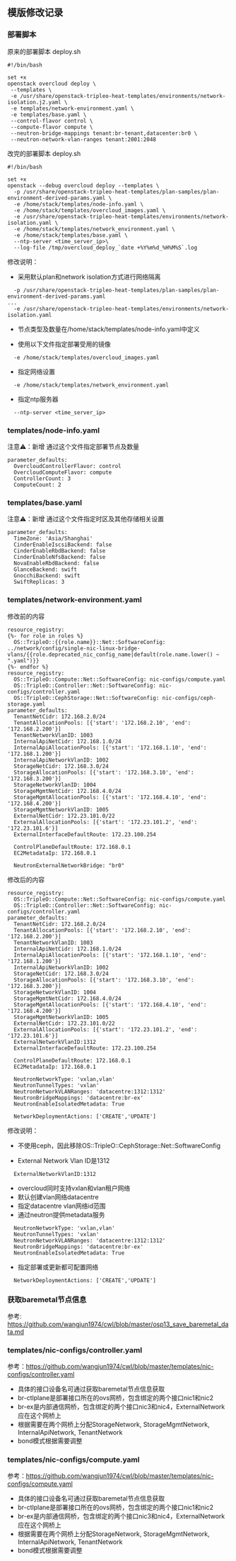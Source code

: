 ## 模版修改记录

### 部署脚本
原来的部署脚本 deploy.sh
```
#!/bin/bash

set +x
openstack overcloud deploy \
 --templates \
 -e /usr/share/openstack-tripleo-heat-templates/environments/network-isolation.j2.yaml \
 -e templates/network-environment.yaml \
 -e templates/base.yaml \
 --control-flavor control \
 --compute-flavor compute \
 --neutron-bridge-mappings tenant:br-tenant,datacenter:br0 \
 --neutron-network-vlan-ranges tenant:2001:2048
```

改完的部署脚本 deploy.sh
```
#!/bin/bash

set +x
openstack --debug overcloud deploy --templates \
  -p /usr/share/openstack-tripleo-heat-templates/plan-samples/plan-environment-derived-params.yaml \
  -e /home/stack/templates/node-info.yaml \
  -e /home/stack/templates/overcloud_images.yaml \
  -e /usr/share/openstack-tripleo-heat-templates/environments/network-isolation.yaml \
  -e /home/stack/templates/network_environment.yaml \
  -e /home/stack/templates/base.yaml \
  --ntp-server <time_server_ip>\
  --log-file /tmp/overcloud_deploy_`date +%Y%m%d_%H%M%S`.log
```

修改说明：
* 采用默认plan和network isolation方式进行网络隔离
```
  -p /usr/share/openstack-tripleo-heat-templates/plan-samples/plan-environment-derived-params.yaml
...
  -e /usr/share/openstack-tripleo-heat-templates/environments/network-isolation.yaml
```

* 节点类型及数量在/home/stack/templates/node-info.yaml中定义

* 使用以下文件指定部署受用的镜像
```
  -e /home/stack/templates/overcloud_images.yaml
```

* 指定网络设置
```
  -e /home/stack/templates/network_environment.yaml
```

* 指定ntp服务器
```
  --ntp-server <time_server_ip>
```

### templates/node-info.yaml
注意⚠️：新增
通过这个文件指定部署节点及数量
```
parameter_defaults:                  
  OvercloudControllerFlavor: control
  OvercloudComputeFlavor: compute
  ControllerCount: 3
  ComputeCount: 2
```

### templates/base.yaml
注意⚠️：新增
通过这个文件指定时区及其他存储相关设置
```
parameter_defaults:
  TimeZone: 'Asia/Shanghai'
  CinderEnableIscsiBackend: false
  CinderEnableRbdBackend: false
  CinderEnableNfsBackend: false
  NovaEnableRbdBackend: false
  GlanceBackend: swift
  GnocchiBackend: swift
  SwiftReplicas: 3  
```


### templates/network-environment.yaml

修改前的内容
```
resource_registry:
{%- for role in roles %}
  OS::TripleO::{{role.name}}::Net::SoftwareConfig: ../network/config/single-nic-linux-bridge-vlans/{{role.deprecated_nic_config_name|default(role.name.lower() ~ ".yaml")}}
{%- endfor %}
resource_registry:
  OS::TripleO::Compute::Net::SoftwareConfig: nic-configs/compute.yaml
  OS::TripleO::Controller::Net::SoftwareConfig: nic-configs/controller.yaml
  OS::TripleO::CephStorage::Net::SoftwareConfig: nic-configs/ceph-storage.yaml
parameter_defaults:
  TenantNetCidr: 172.168.2.0/24
  TenantAllocationPools: [{'start': '172.168.2.10', 'end': '172.168.2.200'}]
  TenantNetworkVlanID: 1003
  InternalApiNetCidr: 172.168.1.0/24
  InternalApiAllocationPools: [{'start': '172.168.1.10', 'end': '172.168.1.200'}]
  InternalApiNetworkVlanID: 1002
  StorageNetCidr: 172.168.3.0/24
  StorageAllocationPools: [{'start': '172.168.3.10', 'end': '172.168.3.200'}]
  StorageNetworkVlanID: 1004
  StorageMgmtNetCidr: 172.168.4.0/24
  StorageMgmtAllocationPools: [{'start': '172.168.4.10', 'end': '172.168.4.200'}]
  StorageMgmtNetworkVlanID: 1005
  ExternalNetCidr: 172.23.101.0/22
  ExternalAllocationPools: [{'start': '172.23.101.2', 'end': '172.23.101.6'}]
  ExternalInterfaceDefaultRoute: 172.23.100.254
       
  ControlPlaneDefaultRoute: 172.168.0.1       
  EC2MetadataIp: 172.168.0.1
                        
  NeutronExternalNetworkBridge: "br0"
```

修改后的内容
```
resource_registry:
  OS::TripleO::Compute::Net::SoftwareConfig: nic-configs/compute.yaml
  OS::TripleO::Controller::Net::SoftwareConfig: nic-configs/controller.yaml
parameter_defaults:
  TenantNetCidr: 172.168.2.0/24
  TenantAllocationPools: [{'start': '172.168.2.10', 'end': '172.168.2.200'}]
  TenantNetworkVlanID: 1003
  InternalApiNetCidr: 172.168.1.0/24
  InternalApiAllocationPools: [{'start': '172.168.1.10', 'end': '172.168.1.200'}]
  InternalApiNetworkVlanID: 1002
  StorageNetCidr: 172.168.3.0/24
  StorageAllocationPools: [{'start': '172.168.3.10', 'end': '172.168.3.200'}]
  StorageNetworkVlanID: 1004
  StorageMgmtNetCidr: 172.168.4.0/24
  StorageMgmtAllocationPools: [{'start': '172.168.4.10', 'end': '172.168.4.200'}]
  StorageMgmtNetworkVlanID: 1005
  ExternalNetCidr: 172.23.101.0/22
  ExternalAllocationPools: [{'start': '172.23.101.2', 'end': '172.23.101.6'}]
  ExternalNetworkVlanID:1312
  ExternalInterfaceDefaultRoute: 172.23.100.254
       
  ControlPlaneDefaultRoute: 172.168.0.1
  EC2MetadataIp: 172.168.0.1

  NeutronNetworkType: 'vxlan,vlan'
  NeutronTunnelTypes: 'vxlan'
  NeutronNetworkVLANRanges: 'datacentre:1312:1312'
  NeutronBridgeMappings: 'datacentre:br-ex'
  NeutronEnableIsolatedMetadata: True
  
  NetworkDeploymentActions: ['CREATE','UPDATE']
```

修改说明：
* 不使用ceph，因此移除OS::TripleO::CephStorage::Net::SoftwareConfig

* External Network Vlan ID是1312
```
  ExternalNetworkVlanID:1312
```

* overcloud同时支持vxlan和vlan租户网络
* 默认创建vlan网络datacentre
* 指定datacentre vlan网络id范围
* 通过neutron提供metadata服务
```
  NeutronNetworkType: 'vxlan,vlan'
  NeutronTunnelTypes: 'vxlan'
  NeutronNetworkVLANRanges: 'datacentre:1312:1312'
  NeutronBridgeMappings: 'datacentre:br-ex'
  NeutronEnableIsolatedMetadata: True
```

* 指定部署或更新都可配置网络
```
  NetworkDeploymentActions: ['CREATE','UPDATE']
```

### 获取baremetal节点信息
参考: https://github.com/wangjun1974/cwl/blob/master/osp13_save_baremetal_data.md

### templates/nic-configs/controller.yaml
参考：https://github.com/wangjun1974/cwl/blob/master/templates/nic-configs/controller.yaml

* 具体的接口设备名可通过获取baremetal节点信息获取
* br-ctlplane是部署接口所在的ovs网桥，包含绑定的两个接口nic1和nic2
* br-ex是内部通信网桥，包含绑定的两个接口nic3和nic4，ExternalNetwork应在这个网桥上
* 根据需要在两个网桥上分配StorageNetwork, StorageMgmtNetwork, InternalApiNetwork, TenantNetwork
* bond模式根据需要调整

### templates/nic-configs/compute.yaml
参考：https://github.com/wangjun1974/cwl/blob/master/templates/nic-configs/compute.yaml

* 具体的接口设备名可通过获取baremetal节点信息获取
* br-ctlplane是部署接口所在的ovs网桥，包含绑定的两个接口nic1和nic2
* br-ex是内部通信网桥，包含绑定的两个接口nic3和nic4，ExternalNetwork应在这个网桥上
* 根据需要在两个网桥上分配StorageNetwork, StorageMgmtNetwork, InternalApiNetwork, TenantNetwork
* bond模式根据需要调整
